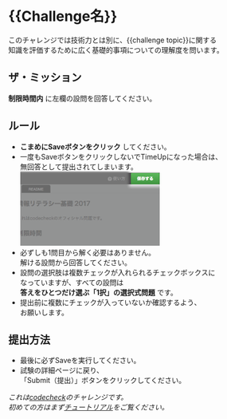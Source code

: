 <!-- TODO: WARNING! There are many sections marked `TODO` and `{{}}` in this repo. -->
<!--       - Do all the TODO tasks. -->
<!--       - Fill out all the `{{}}`s. -->
<!--       - Remove all `TODO`s and `{{}}`s when complete. -->
<!-- 	   - Complete the INSPECTION.md checklist -->
<!--       - For more information, see [codecheck-contents CONTRIBUTING.md](https://github.com/givery-technology/codecheck-contents/blob/master/CONTRIBUTING.md) -->

# {{Challenge名}}

このチャレンジでは技術力とは別に、{{challenge topic}}に関する  
知識を評価するために広く基礎的事項についての理解度を問います。

## ザ・ミッション
**制限時間内** に左欄の設問を回答してください。

## ルール
- **こまめにSaveボタンをクリック** してください。
- 一度もSaveボタンをクリックしないでTimeUpになった場合は、  
  無回答として提出されてしまいます。  
![Saveボタン](https://raw.githubusercontent.com/code-check/skeleton-challenge-multiple-choice/master/images/save-button.png)
- 必ずしも1問目から解く必要はありません。  
  解ける設問から回答してください。
- 設問の選択肢は複数チェックが入れられるチェックボックスに  
  なっていますが、すべての設問は  
  **答えをひとつだけ選ぶ「1択」の選択式問題** です。
- 提出前に複数にチェックが入っていないか確認するよう、  
  お願いします。

## 提出方法
- 最後に必ずSaveを実行してください。
- 試験の詳細ページに戻り、  
  「Submit（提出）」ボタンをクリックしてください。

*これは[codecheck](http://app.code-check.io/openchallenges)のチャレンジです。  
初めての方はまず[チュートリアル](https://app.code-check.io/orgs/codecheck/challenges/77)をご覧ください。*
